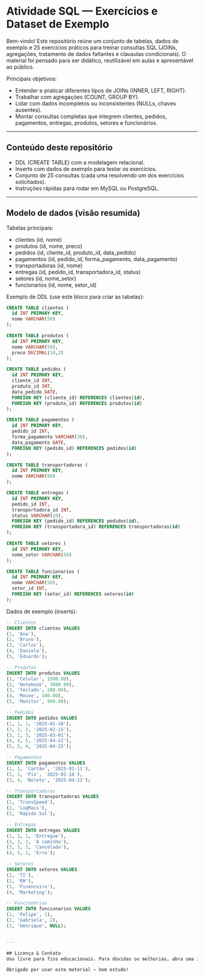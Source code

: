 # Atividade SQL — Exercícios e Dataset de Exemplo

Bem-vindo! Este repositório reúne um conjunto de tabelas, dados de exemplo e 25 exercícios práticos para treinar consultas SQL (JOINs, agregações, tratamento de dados faltantes e clausulas condicionais). O material foi pensado para ser didático, reutilizável em aulas e apresentável ao público.

Principais objetivos:
- Entender e praticar diferentes tipos de JOINs (INNER, LEFT, RIGHT).
- Trabalhar com agregações (COUNT, GROUP BY).
- Lidar com dados incompletos ou inconsistentes (NULLs, chaves ausentes).
- Montar consultas completas que integrem clientes, pedidos, pagamentos, entregas, produtos, setores e funcionários.

---

## Conteúdo deste repositório
- DDL (CREATE TABLE) com a modelagem relacional.
- Inserts com dados de exemplo para testar os exercícios.
- Conjunto de 25 consultas (cada uma resolvendo um dos exercícios solicitados).
- Instruções rápidas para rodar em MySQL ou PostgreSQL.

---

## Modelo de dados (visão resumida)
Tabelas principais:
- clientes (id, nome)
- produtos (id, nome, preco)
- pedidos (id, cliente_id, produto_id, data_pedido)
- pagamentos (id, pedido_id, forma_pagamento, data_pagamento)
- transportadoras (id, nome)
- entregas (id, pedido_id, transportadora_id, status)
- setores (id, nome_setor)
- funcionarios (id, nome, setor_id)

Exemplo de DDL (use este bloco para criar as tabelas):
```sql
CREATE TABLE clientes (
  id INT PRIMARY KEY,
  nome VARCHAR(50)
);

CREATE TABLE produtos (
  id INT PRIMARY KEY,
  nome VARCHAR(50),
  preco DECIMAL(10,2)
);

CREATE TABLE pedidos (
  id INT PRIMARY KEY,
  cliente_id INT,
  produto_id INT,
  data_pedido DATE,
  FOREIGN KEY (cliente_id) REFERENCES clientes(id),
  FOREIGN KEY (produto_id) REFERENCES produtos(id)
);

CREATE TABLE pagamentos (
  id INT PRIMARY KEY,
  pedido_id INT,
  forma_pagamento VARCHAR(30),
  data_pagamento DATE,
  FOREIGN KEY (pedido_id) REFERENCES pedidos(id)
);

CREATE TABLE transportadoras (
  id INT PRIMARY KEY,
  nome VARCHAR(50)
);

CREATE TABLE entregas (
  id INT PRIMARY KEY,
  pedido_id INT,
  transportadora_id INT,
  status VARCHAR(20),
  FOREIGN KEY (pedido_id) REFERENCES pedidos(id),
  FOREIGN KEY (transportadora_id) REFERENCES transportadoras(id)
);

CREATE TABLE setores (
  id INT PRIMARY KEY,
  nome_setor VARCHAR(50)
);

CREATE TABLE funcionarios (
  id INT PRIMARY KEY,
  nome VARCHAR(50),
  setor_id INT,
  FOREIGN KEY (setor_id) REFERENCES setores(id)
);
```

Dados de exemplo (inserts):
```sql
-- Clientes
INSERT INTO clientes VALUES
(1, 'Ana'),
(2, 'Bruno'),
(3, 'Carlos'),
(4, 'Daniela'),
(5, 'Eduardo');

-- Produtos
INSERT INTO produtos VALUES
(1, 'Celular', 1500.00),
(2, 'Notebook', 3000.00),
(3, 'Teclado', 200.00),
(4, 'Mouse', 100.00),
(5, 'Monitor', 900.00);

-- Pedidos
INSERT INTO pedidos VALUES
(1, 1, 1, '2025-01-10'),
(2, 2, 2, '2025-02-15'),
(3, 2, 3, '2025-03-01'),
(4, 4, 5, '2025-04-22'),
(5, 5, 4, '2025-04-25');

-- Pagamentos
INSERT INTO pagamentos VALUES
(1, 1, 'Cartão', '2025-01-11'),
(2, 2, 'Pix', '2025-02-16'),
(3, 4, 'Boleto', '2025-04-23');

-- Transportadoras
INSERT INTO transportadoras VALUES
(1, 'TransSpeed'),
(2, 'LogMais'),
(3, 'Rápido Sul');

-- Entregas
INSERT INTO entregas VALUES
(1, 1, 1, 'Entregue'),
(2, 2, 2, 'A caminho'),
(3, 3, 3, 'Cancelada'),
(4, 5, 1, 'Erro');

-- Setores
INSERT INTO setores VALUES
(1, 'TI'),
(2, 'RH'),
(3, 'Financeiro'),
(4, 'Marketing');

-- Funcionários
INSERT INTO funcionarios VALUES
(1, 'Felipe', 1),
(2, 'Gabriela', 2),
(3, 'Henrique', NULL);


---

## Licença & Contato
Uso livre para fins educacionais. Para dúvidas ou melhorias, abra uma issue ou entre em contato: lucasschlei (GitHub).

Obrigado por usar este material — bom estudo!
